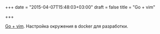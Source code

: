 +++
date = "2015-04-07T15:48:03+03:00"
draft = false
title = "Go + vim"

+++

<p><a href="https://medium.com/manishrjain/golang-vim-dev-setup-in-docker-5de7302684dc">Go + vim</a>. Настройка окружения в docker для разработки.</p>

